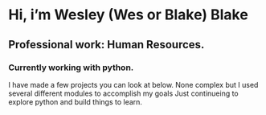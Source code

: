 # Hi, i’m Wesley (Wes or Blake) Blake
## Professional work: Human Resources.

### Currently working with python.
I have made a few projects you can look at below. None complex but I used several different modules to accomplish my goals
Just continueing to explore python and build things to learn.


<!---
Wblake95/Wblake95 is a ✨ special ✨ repository because its `README.md` (this file) appears on your GitHub profile.
You can click the Preview link to take a look at your changes.
--->
